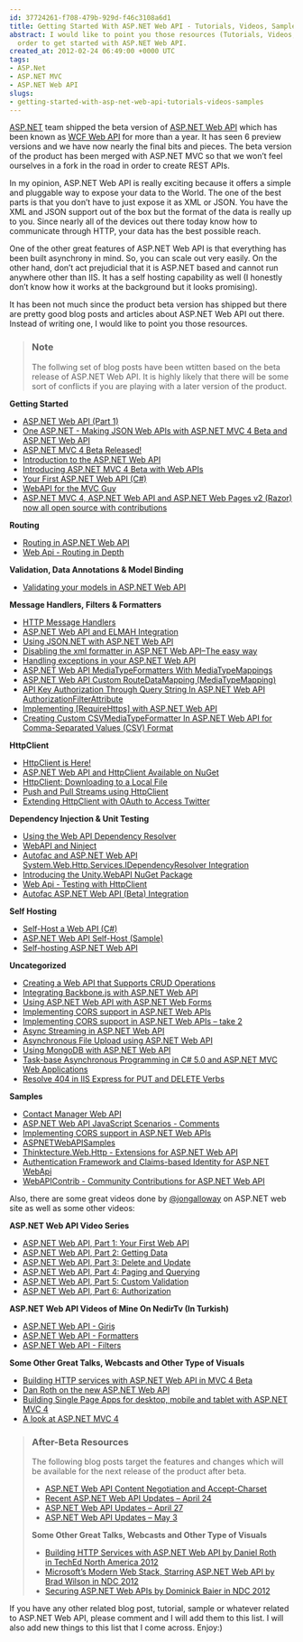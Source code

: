 ```yaml
---
id: 37724261-f708-479b-929d-f46c3108a6d1
title: Getting Started With ASP.NET Web API - Tutorials, Videos, Samples
abstract: I would like to point you those resources (Tutorials, Videos, Samples) in
  order to get started with ASP.NET Web API.
created_at: 2012-02-24 06:49:00 +0000 UTC
tags:
- ASP.Net
- ASP.NET MVC
- ASP.NET Web API
slugs:
- getting-started-with-asp-net-web-api-tutorials-videos-samples
---
```


<p><a href="http://asp.net" title="http://asp.net">ASP.NET</a> team shipped the beta version of <a href="http://www.asp.net/web-api" title="http://www.asp.net/web-api">ASP.NET Web API</a> which has been known as <a href="http://www.tugberkugurlu.com/archive/introduction-to-wcf-web-api-new-rest-face-ofnet" title="http://www.tugberkugurlu.com/archive/introduction-to-wcf-web-api-new-rest-face-ofnet">WCF Web API</a> for more than a year. It has seen 6 preview versions and we have now nearly the final bits and pieces. The beta version of the product has been merged with ASP.NET MVC so that we won&rsquo;t feel ourselves in a fork in the road in order to create REST APIs.</p>
<p>In my opinion, ASP.NET Web API is really exciting because it offers a simple and pluggable way to expose your data to the World. The one of the best parts is that you don&rsquo;t have to just expose it as XML or JSON. You have the XML and JSON support out of the box but the format of the data is really up to you. Since nearly all of the devices out there today know how to communicate through HTTP, your data has the best possible reach.</p>
<p>One of the other great features of ASP.NET Web API is that everything has been built asynchrony in mind. So, you can scale out very easily. On the other hand, don&rsquo;t act prejudicial that it is ASP.NET based and cannot run anywhere other than IIS. It has a self hosting capability as well (I honestly don&rsquo;t know how it works at the background but it looks promising).</p>
<p>It has been not much since the product beta version has shipped but there are pretty good blog posts and articles about ASP.NET Web API out there. Instead of writing one, I would like to point you those resources.</p>
<blockquote>
<h3>Note</h3>
<p>The follwing set of blog posts have been wtitten based on the beta release of ASP.NET Web API. It is highly likely that there will be some sort of conflicts if you are playing with a later version of the product.</p>
</blockquote>
<p><strong>Getting Started</strong></p>
<ul>
<li><a href="http://weblogs.asp.net/scottgu/archive/2012/02/23/asp-net-web-api-part-1.aspx" title="http://weblogs.asp.net/scottgu/archive/2012/02/23/asp-net-web-api-part-1.aspx">ASP.NET Web API (Part 1)</a> </li>
<li><a href="http://www.hanselman.com/blog/OneASPNETMakingJSONWebAPIsWithASPNETMVC4BetaAndASPNETWebAPI.aspx" title="http://www.hanselman.com/blog/OneASPNETMakingJSONWebAPIsWithASPNETMVC4BetaAndASPNETWebAPI.aspx">One ASP.NET - Making JSON Web APIs with ASP.NET MVC 4 Beta and ASP.NET Web API</a></li>
<li><a href="http://weblogs.asp.net/jgalloway/archive/2012/02/16/asp-net-4-beta-released.aspx" title="http://weblogs.asp.net/jgalloway/archive/2012/02/16/asp-net-4-beta-released.aspx">ASP.NET MVC 4 Beta Released!</a> </li>
<li><a href="http://stephenwalther.com/blog/archive/2012/03/05/introduction-to-the-asp-net-web-api.aspx" title="http://stephenwalther.com/blog/archive/2012/03/05/introduction-to-the-asp-net-web-api.aspx">Introduction to the ASP.NET Web API</a></li>
<li><a href="http://blogs.msdn.com/b/carlosfigueira/archive/2012/02/16/introducing-asp-net-mvc-4-beta-with-web-apis.aspx" title="http://blogs.msdn.com/b/carlosfigueira/archive/2012/02/16/introducing-asp-net-mvc-4-beta-with-web-apis.aspx">Introducing ASP.NET MVC 4 Beta with Web APIs</a></li>
<li><a href="http://www.asp.net/web-api/overview/getting-started-with-aspnet-web-api/tutorial-your-first-web-api" title="http://www.asp.net/web-api/overview/getting-started-with-aspnet-web-api/tutorial-your-first-web-api">Your First ASP.NET Web API (C#)</a></li>
<li><a href="http://wildermuth.com/2012/2/22/WebAPI_for_the_MVC_Guy" title="http://wildermuth.com/2012/2/22/WebAPI_for_the_MVC_Guy">WebAPI for the MVC Guy</a></li>
<li><a href="http://www.hanselman.com/blog/ASPNETMVC4ASPNETWebAPIAndASPNETWebPagesV2RazorNowAllOpenSourceWithContributions.aspx" title="http://www.hanselman.com/blog/ASPNETMVC4ASPNETWebAPIAndASPNETWebPagesV2RazorNowAllOpenSourceWithContributions.aspx">ASP.NET MVC 4, ASP.NET Web API and ASP.NET Web Pages v2 (Razor) now all open source with contributions</a></li>
</ul>
<p><strong>Routing</strong></p>
<ul>
<li><a title="http://www.asp.net/web-api/overview/web-api-routing-and-actions/routing-in-aspnet-web-api" href="http://www.asp.net/web-api/overview/web-api-routing-and-actions/routing-in-aspnet-web-api">Routing in ASP.NET Web API</a></li>
<li><a title="http://perezgb.com/2012/03/08/web-api-routing-in-depth" href="http://perezgb.com/2012/03/08/web-api-routing-in-depth">Web Api - Routing in Depth</a></li>
</ul>
<p><strong>Validation, Data Annotations &amp; Model Binding</strong></p>
<ul>
<li><a href="http://weblogs.asp.net/cibrax/archive/2012/02/23/validating-your-models-in-asp-net-web-api.aspx" title="http://weblogs.asp.net/cibrax/archive/2012/02/23/validating-your-models-in-asp-net-web-api.aspx">Validating your models in ASP.NET Web API</a>&nbsp;</li>
</ul>
<ul>
</ul>
<p><strong>Message Handlers,&nbsp;<strong>Filters &amp;&nbsp;<strong>Formatters</strong></strong></strong></p>
<ul>
<li><a href="http://www.asp.net/web-api/overview/working-with-http/http-message-handlers" title="http://www.asp.net/web-api/overview/working-with-http/http-message-handlers">HTTP Message Handlers</a></li>
<li><a href="http://www.tugberkugurlu.com/archive/asp-net-web-api-and-elmah-integration" title="http://www.tugberkugurlu.com/archive/asp-net-web-api-and-elmah-integration">ASP.NET Web API and ELMAH Integration</a></li>
<li><a href="http://blogs.msdn.com/b/henrikn/archive/2012/02/18/using-json-net-with-asp-net-web-api.aspx" title="http://blogs.msdn.com/b/henrikn/archive/2012/02/18/using-json-net-with-asp-net-web-api.aspx">Using JSON.NET with ASP.NET Web API</a></li>
<li><a href="http://codebetter.com/glennblock/2012/02/26/disabling-the-xml-formatter-in-asp-net-web-apithe-easy-way/" title="http://codebetter.com/glennblock/2012/02/26/disabling-the-xml-formatter-in-asp-net-web-apithe-easy-way/">Disabling the xml formatter in ASP.NET Web API&ndash;The easy way</a></li>
<li><a title="http://weblogs.asp.net/cibrax/archive/2012/02/27/handling-exceptions-in-your-asp-net-web-api.aspx" href="http://weblogs.asp.net/cibrax/archive/2012/02/27/handling-exceptions-in-your-asp-net-web-api.aspx">Handling exceptions in your ASP.NET Web API</a></li>
<li><a title="http://www.tugberkugurlu.com/archive/asp-net-web-api-mediatypeformatters-with-mediatypemappings" href="http://www.tugberkugurlu.com/archive/asp-net-web-api-mediatypeformatters-with-mediatypemappings">ASP.NET Web API MediaTypeFormatters With MediaTypeMappings</a></li>
<li><a href="http://www.tugberkugurlu.com/archive/asp-net-web-api-custom-routedatamapping-mediatypemapping" title="http://www.tugberkugurlu.com/archive/asp-net-web-api-custom-routedatamapping-mediatypemapping">ASP.NET Web API Custom RouteDataMapping (MediaTypeMapping)</a></li>
<li><a href="http://www.tugberkugurlu.com/archive/api-key-authorization-through-query-string-in-asp-net-web-api-authorizationfilterattribute" title="http://www.tugberkugurlu.com/archive/api-key-authorization-through-query-string-in-asp-net-web-api-authorizationfilterattribute">API Key Authorization Through Query String In ASP.NET Web API AuthorizationFilterAttribute</a></li>
<li><a href="http://blogs.msdn.com/b/carlosfigueira/archive/2012/03/09/implementing-requirehttps-with-asp-net-web-api.aspx" title="http://blogs.msdn.com/b/carlosfigueira/archive/2012/03/09/implementing-requirehttps-with-asp-net-web-api.aspx">Implementing [RequireHttps] with ASP.NET Web API</a></li>
<li><a href="http://www.tugberkugurlu.com/archive/creating-custom-csvmediatypeformatter-in-asp-net-web-api-for-comma-separated-values-csv-format" title="http://www.tugberkugurlu.com/archive/creating-custom-csvmediatypeformatter-in-asp-net-web-api-for-comma-separated-values-csv-format">Creating Custom CSVMediaTypeFormatter In ASP.NET Web API for Comma-Separated Values (CSV) Format</a></li>
</ul>
<p><strong>HttpClient</strong></p>
<ul>
<li><a href="http://blogs.msdn.com/b/henrikn/archive/2012/02/16/httpclient-is-here.aspx" title="http://blogs.msdn.com/b/henrikn/archive/2012/02/16/httpclient-is-here.aspx">HttpClient is Here!</a> </li>
<li><a href="http://blogs.msdn.com/b/henrikn/archive/2012/02/20/asp-net-web-api-and-httpclient-available-on-nuget.aspx" title="http://blogs.msdn.com/b/henrikn/archive/2012/02/20/asp-net-web-api-and-httpclient-available-on-nuget.aspx">ASP.NET Web API and HttpClient Available on NuGet</a> </li>
<li><a href="http://blogs.msdn.com/b/henrikn/archive/2012/02/17/downloading-a-google-map-to-local-file.aspx" title="http://blogs.msdn.com/b/henrikn/archive/2012/02/17/downloading-a-google-map-to-local-file.aspx">HttpClient: Downloading to a Local File</a> </li>
<li><a href="http://blogs.msdn.com/b/henrikn/archive/2012/02/17/push-and-pull-streams-using-httpclient.aspx" title="http://blogs.msdn.com/b/henrikn/archive/2012/02/17/push-and-pull-streams-using-httpclient.aspx">Push and Pull Streams using HttpClient</a> </li>
<li><a href="http://blogs.msdn.com/b/henrikn/archive/2012/02/16/extending-httpclient-with-oauth-to-access-twitter.aspx" title="http://blogs.msdn.com/b/henrikn/archive/2012/02/16/extending-httpclient-with-oauth-to-access-twitter.aspx">Extending HttpClient with OAuth to Access Twitter</a></li>
</ul>
<p><strong>Dependency Injection &amp; Unit Testing</strong></p>
<ul>
<li><a title="http://www.asp.net/web-api/overview/extensibility/using-the-web-api-dependency-resolver" href="http://www.asp.net/web-api/overview/extensibility/using-the-web-api-dependency-resolver">Using the Web API Dependency Resolver</a></li>
<li><a href="http://wildermuth.com/2012/02/26/WebAPI_and_Ninject" title="http://wildermuth.com/2012/02/26/WebAPI_and_Ninject">WebAPI and Ninject</a></li>
<li><a title="http://www.tugberkugurlu.com/archive/autofac-and-asp-net-web-api-system-web-http-services-idependencyresolver-integration" href="http://www.tugberkugurlu.com/archive/autofac-and-asp-net-web-api-system-web-http-services-idependencyresolver-integration">Autofac and ASP.NET Web API System.Web.Http.Services.IDependencyResolver Integration</a></li>
<li><a title="http://www.devtrends.co.uk/blog/introducing-the-unity.webapi-nuget-package" href="http://www.devtrends.co.uk/blog/introducing-the-unity.webapi-nuget-package">Introducing the Unity.WebAPI NuGet Package</a></li>
<li><a href="http://perezgb.com/2012/2/21/web-api-testing-with-httpclient" title="http://perezgb.com/2012/2/21/web-api-testing-with-httpclient">Web Api - Testing with HttpClient</a></li>
<li><a title="http://alexmg.com/post/2012/03/08/Autofac-ASPNET-Web-API-(Beta)-Integration.aspx" href="http://alexmg.com/post/2012/03/08/Autofac-ASPNET-Web-API-(Beta)-Integration.aspx">Autofac ASP.NET Web API (Beta) Integration</a></li>
</ul>
<p><strong>Self Hosting</strong></p>
<ul>
<li><a href="http://www.asp.net/web-api/overview/hosting-aspnet-web-api/self-host-a-web-api" title="http://www.asp.net/web-api/overview/hosting-aspnet-web-api/self-host-a-web-api">Self-Host a Web API (C#)</a></li>
<li><a href="http://code.msdn.microsoft.com/ASPNET-Web-API-Self-Host-30abca12" title="http://code.msdn.microsoft.com/ASPNET-Web-API-Self-Host-30abca12">ASP.NET Web API Self-Host (Sample)</a></li>
<li><a title="http://pfelix.wordpress.com/2012/02/26/self-hosting-asp-net-web-api/" href="http://pfelix.wordpress.com/2012/02/26/self-hosting-asp-net-web-api/">Self-hosting ASP.NET Web API</a></li>
</ul>
<p><strong>Uncategorized</strong></p>
<ul>
<li><a href="http://www.asp.net/web-api/overview/web-api-routing-and-actions/creating-a-web-api-that-supports-crud-operations" title="http://www.asp.net/web-api/overview/web-api-routing-and-actions/creating-a-web-api-that-supports-crud-operations">Creating a Web API that Supports CRUD Operations</a></li>
<li><a href="http://weblogs.asp.net/cibrax/archive/2012/02/17/integrating-backbone-js-with-asp-net-web-api.aspx" title="http://weblogs.asp.net/cibrax/archive/2012/02/17/integrating-backbone-js-with-asp-net-web-api.aspx">Integrating Backbone.js with ASP.NET Web API</a></li>
<li><a href="http://blogs.msdn.com/b/henrikn/archive/2012/02/23/using-asp-net-web-api-with-asp-net-web-forms.aspx" title="http://blogs.msdn.com/b/henrikn/archive/2012/02/23/using-asp-net-web-api-with-asp-net-web-forms.aspx">Using ASP.NET Web API with ASP.NET Web Forms</a></li>
<li><a href="http://blogs.msdn.com/b/carlosfigueira/archive/2012/02/20/implementing-cors-support-in-asp-net-web-apis.aspx" title="http://blogs.msdn.com/b/carlosfigueira/archive/2012/02/20/implementing-cors-support-in-asp-net-web-apis.aspx">Implementing CORS support in ASP.NET Web APIs</a></li>
<li><a title="http://blogs.msdn.com/b/carlosfigueira/archive/2012/02/21/implementing-cors-support-in-asp-net-web-apis-take-2.aspx" href="http://blogs.msdn.com/b/carlosfigueira/archive/2012/02/21/implementing-cors-support-in-asp-net-web-apis-take-2.aspx">Implementing CORS support in ASP.NET Web APIs &ndash; take 2</a></li>
<li><a title="http://blogs.msdn.com/b/henrikn/archive/2012/02/24/async-actions-in-asp-net-web-api.aspx" href="http://blogs.msdn.com/b/henrikn/archive/2012/02/24/async-actions-in-asp-net-web-api.aspx">Async Streaming in ASP.NET Web API</a></li>
<li><span><a title="http://blogs.msdn.com/b/henrikn/archive/2012/03/01/file-upload-and-asp-net-web-api.aspx" href="http://blogs.msdn.com/b/henrikn/archive/2012/03/01/file-upload-and-asp-net-web-api.aspx">Asynchronous File Upload using ASP.NET Web API</a></span></li>
<li>
<div align="left"><a href="http://blogs.msdn.com/b/henrikn/archive/2012/02/19/using-web-api-with-mongodb.aspx" title="http://blogs.msdn.com/b/henrikn/archive/2012/02/19/using-web-api-with-mongodb.aspx">Using MongoDB with ASP.NET Web API</a></div>
</li>
<li><a href="http://www.tugberkugurlu.com/archive/my-take-on-task-base-asynchronous-programming-in-c-sharp-5-0-and-asp-net-mvc-web-applications" title="http://www.tugberkugurlu.com/archive/my-take-on-task-base-asynchronous-programming-in-c-sharp-5-0-and-asp-net-mvc-web-applications">Task-base Asynchronous Programming in C# 5.0 and ASP.NET MVC Web Applications</a></li>
<li><a id="viewpost_ascx_TitleUrl" title="http://geekswithblogs.net/michelotti/archive/2011/05/28/resolve-404-in-iis-express-for-put-and-delete-verbs.aspx" href="http://geekswithblogs.net/michelotti/archive/2011/05/28/resolve-404-in-iis-express-for-put-and-delete-verbs.aspx">Resolve 404 in IIS Express for PUT and DELETE Verbs</a></li>
</ul>
<p><strong>Samples</strong></p>
<ul>
<li><a title="http://code.msdn.microsoft.com/Contact-Manager-Web-API-0e8e373d" href="http://code.msdn.microsoft.com/Contact-Manager-Web-API-0e8e373d">Contact Manager Web API</a></li>
<li><a href="http://code.msdn.microsoft.com/ASPNET-Web-API-JavaScript-d0d64dd7" title="http://code.msdn.microsoft.com/ASPNET-Web-API-JavaScript-d0d64dd7">ASP.NET Web API JavaScript Scenarios - Comments</a></li>
<li><a href="http://code.msdn.microsoft.com/Implementing-CORS-support-a677ab5d" title="http://code.msdn.microsoft.com/Implementing-CORS-support-a677ab5d">Implementing CORS support in ASP.NET Web APIs</a></li>
<li><a href="https://github.com/tugberkugurlu/ASPNETWebAPISamples" title="https://github.com/tugberkugurlu/ASPNETWebAPISamples">ASPNETWebAPISamples</a></li>
<li><a href="https://github.com/ChristianWeyer/Thinktecture.Web.Http" title="https://github.com/ChristianWeyer/Thinktecture.Web.Http">Thinktecture.Web.Http - Extensions for ASP.NET Web API</a>&nbsp;</li>
<li><a title="http://www.leastprivilege.com/PreviewAuthenticationFrameworkAndClaimsbasedIdentityForASPNETWebApi.aspx" href="http://www.leastprivilege.com/PreviewAuthenticationFrameworkAndClaimsbasedIdentityForASPNETWebApi.aspx">Authentication Framework and Claims-based Identity for ASP.NET WebApi</a><b><br /></b></li>
<li><a href="https://github.com/WebApiContrib/WebAPIContrib" title="https://github.com/WebApiContrib/WebAPIContrib">WebAPIContrib - Community Contributions for ASP.NET Web API</a></li>
</ul>
<p>Also, there are some great videos done by <a href="http://twitter.com/jongalloway" title="http://twitter.com/jongalloway">@jongalloway</a> on ASP.NET web site as well as some other videos:</p>
<p><strong>ASP.NET Web API Video Series</strong></p>
<ul>
<li><a href="http://www.asp.net/web-api/overview/getting-started-with-aspnet-web-api/video-your-first-web-api">ASP.NET Web API, Part 1: Your First Web API</a> </li>
<li><a href="http://www.asp.net/web-api/overview/web-api-routing-and-actions/video-getting-data">ASP.NET Web API, Part 2: Getting Data</a> </li>
<li><a href="http://www.asp.net/web-api/overview/web-api-routing-and-actions/video-delete-and-create">ASP.NET Web API, Part 3: Delete and Update</a> </li>
<li><a href="http://www.asp.net/web-api/overview/web-api-routing-and-actions/video-paging-and-querying">ASP.NET Web API, Part 4: Paging and Querying</a> </li>
<li><a href="http://www.asp.net/web-api/overview/web-api-routing-and-actions/video-custom-validation">ASP.NET Web API, Part 5: Custom Validation</a> </li>
<li><a href="http://www.asp.net/web-api/overview/web-api-routing-and-actions/video-authorization">ASP.NET Web API, Part 6: Authorization</a></li>
</ul>
<p><strong>ASP.NET Web API Videos of Mine On NedirTv (In Turkish)</strong></p>
<ul>
<li><a title="http://nedirtv.com/video/aspnet-web-api-giris" href="http://nedirtv.com/video/aspnet-web-api-giris">ASP.NET Web API - Giriş</a><b><br /></b></li>
<li><a title="http://nedirtv.com/video/aspnet-web-api-formatters" href="http://nedirtv.com/video/aspnet-web-api-formatters">ASP.NET Web API - Formatters</a></li>
<li><a href="http://nedirtv.com/video/aspnet-web-api-filters" title="http://nedirtv.com/video/aspnet-web-api-filters">ASP.NET Web API - Filters</a></li>
</ul>
<p><strong>Some Other Great Talks, Webcasts and Other Type of Visuals</strong></p>
<ul>
<li><a href="http://www.c4mvc.net/meeting/?id=25" title="http://www.c4mvc.net/meeting/?id=25">Building HTTP services with ASP.NET Web API in MVC 4 Beta</a></li>
<li><a href="http://channel9.msdn.com/Shows/Web+Camps+TV/Dan-Roth-on-the-new-ASPNET-Web-API" title="http://channel9.msdn.com/Shows/Web+Camps+TV/Dan-Roth-on-the-new-ASPNET-Web-API">Dan Roth on the new ASP.NET Web API</a></li>
<li><a href="http://channel9.msdn.com/Events/TechDays/Techdays-2012-the-Netherlands/2159" title="http://channel9.msdn.com/Events/TechDays/Techdays-2012-the-Netherlands/2159">Building Single Page Apps for desktop, mobile and tablet with ASP.NET MVC 4</a></li>
<li><a href="http://channel9.msdn.com/Events/TechDays/Techdays-2012-the-Netherlands/2364" title="http://channel9.msdn.com/Events/TechDays/Techdays-2012-the-Netherlands/2364">A look at ASP.NET MVC 4</a></li>
</ul>
<blockquote>
<h3>After-Beta Resources</h3>
<p>The following blog posts target the features and changes which will be available for the next release of the product after beta.</p>
<ul>
<li><a href="http://blogs.msdn.com/b/henrikn/archive/2012/04/22/asp-net-web-api-content-negotiation-and-accept-charset.aspx">ASP.NET Web API Content Negotiation and Accept-Charset</a></li>
<li><a href="http://blogs.msdn.com/b/henrikn/archive/2012/04/23/using-cookies-with-asp-net-web-api.aspx">Recent ASP.NET Web API Updates &ndash; April 24</a></li>
<li><a href="http://blogs.msdn.com/b/henrikn/archive/2012/04/27/asp-net-web-api-updates-april-27.aspx">ASP.NET Web API Updates &ndash; April 27</a></li>
<li><a href="http://blogs.msdn.com/b/henrikn/archive/2012/05/03/asp-net-web-api-updates-may-3.aspx">ASP.NET Web API Updates &ndash; May 3</a></li>
</ul>
<p><strong>Some Other Great Talks, Webcasts and Other Type of Visuals</strong></p>
<ul>
<li><a title="http://channel9.msdn.com/Events/TechEd/NorthAmerica/2012/DEV309" href="http://channel9.msdn.com/Events/TechEd/NorthAmerica/2012/DEV309">Building HTTP Services with ASP.NET Web API by&nbsp;Daniel Roth in&nbsp;TechEd North America 2012</a><b><br /></b></li>
<li><a title="http://ndcoslo.oktaset.com/t-4894" href="http://ndcoslo.oktaset.com/t-4894">Microsoft&rsquo;s Modern Web Stack, Starring ASP.NET Web API by Brad Wilson in NDC 2012</a></li>
<li><a title="http://ndcoslo.oktaset.com/t-4901" href="http://ndcoslo.oktaset.com/t-4901">Securing ASP.NET Web APIs by Dominick Baier in NDC 2012</a></li>
</ul>
</blockquote>
<p>If you have any other related blog post, tutorial, sample or whatever related to ASP.NET Web API, please comment and I will add them to this list. I will also add new things to this list that I come across. Enjoy:)</p>